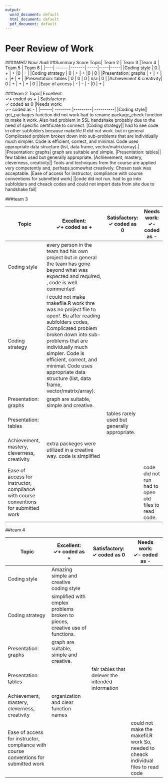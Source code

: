 ```yaml
---
output:
  word_document: default
  html_document: default
  pdf_document: default
---
```

# Peer Review of Work
####*MHD Nour Audi*
##Summary Score 
Topic| Team 2 | Team 3 |Team 4 | Team 5 | Team 6 |
|----| ------ |-------| -----|-----|-----|
|Coding style            | 0 | + | + |0 | - | 
|Coding strategy         | 0 | + | + |0 | 0 |
|Presentation: graphs    | + | + | + |+ | + | 
|Presentation: tables    | 0 | 0 | 0 | n/a | 0 |
|Achievement & creativity| 0 | + | + | + | 0 | 
|Ease of access          | - | - | - |0 | + |

###team 2 
Topic| Excellent: <br> ✓+ coded as +  | Satisfactory: <br> ✓ coded as 0  |Needs work: <br> ✓- coded as - |
|------| -------- |---------| ----------|
|Coding style|| get_packages function did not work had to rename package_check function to make it work. Also had problem in SSL handshake probably due to the need of specific certificate to connect.
|Coding strategy|| had to see code in other subfolders because makefile.R did not work. but in general Complicated  problem broken down into sub-problems that are individually much simpler. Code is efficient, correct, and minimal. Code uses appropriate data structure (list, data frame, vector/matrix/array).|
|Presentation: graphs| graph are suitable and simple.
|Presentation: tables|| few tables used but generally appropriate.
|Achievement, mastery, cleverness, creativity|| Tools and techniques from the course are applied very competently and, perhaps,somewhat creatively. Chosen task was acceptable.
|Ease of access for instructor, compliance with course conventions for submitted work| ||code did not run. had to go into subfolders and cheack codes and could not import data from site due to handshake fail|

###team 3

Topic| Excellent: <br> ✓+ coded as +  | Satisfactory: <br> ✓ coded as 0  |Needs work: <br> ✓- coded as - |
|------| -------- |---------| ----------|
|Coding style| every person in the team had his own project but in general the team has gone beyond what was expected and required, , code is well commented|
|Coding strategy| i could not make makefile.R work thre was no project file to open!. Bu after reading subfolders codes, Complicated problem broken down into sub-problems that are individually much simpler. Code is efficient, correct, and minimal. Code uses appropriate data structure (list, data frame, vector/matrix/array).|
|Presentation: graphs| graph are suitable, simple and creative.|
|Presentation: tables|| tables rarely used but generally appropriate.|
|Achievement, mastery, cleverness, creativity|extra packeges were utilized in a creative way. code is simplified|
|Ease of access for instructor, compliance with course conventions for submitted work|| | code did not run had to open old files to read code.|

##team 4 

Topic| Excellent: <br> ✓+ coded as +  | Satisfactory: <br> ✓ coded as 0  |Needs work: <br> ✓- coded as - |
|------| -------- |---------| ----------|
|Coding style|Amazing simple and creative coding style|
|Coding strategy| simplified with cmplex problems broken to pieces, creative use of functions.|
|Presentation: graphs| graph are suitable, simple and creative.|
|Presentation: tables|| fair tables that delever the intended information|
|Achievement, mastery, cleverness, creativity| organization and clear function names|
|Ease of access for instructor, compliance with course conventions for submitted work||| could not make the makefil.R work So, needed to cheack individual files to read code|

